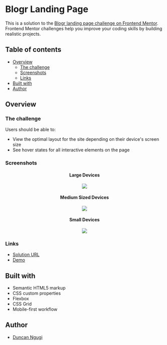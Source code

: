 # Blogr Landing Page

This is a solution to the
[Blogr landing page challenge on Frontend Mentor](https://www.frontendmentor.io/challenges/blogr-landing-page-EX2RLAApP).
Frontend Mentor challenges help you improve your coding skills by building
realistic projects.

## Table of contents

- [Overview](#overview)
  - [The challenge](#the-challenge)
  - [Screenshots](#screenshots)
  - [Links](#links)
- [Built with](#built-with)
- [Author](#author)

## Overview

### The challenge

Users should be able to:

- View the optimal layout for the site depending on their device's screen size
- See hover states for all interactive elements on the page

### Screenshots
<div align="center">

#### Large Devices
![](./assets/readme/large-devices.png)

#### Medium Sized Devices
![](./assets/readme/medium-size-devices.png)

#### Small Devices
![](./assets/readme/mobile-devices.png)

</div>

### Links

- [Solution URL](https://github.com/ngugimuchangi/front-end/tree/master/blogr-landing-page)
- [Demo](https://blogr-landing-page-five-teal.vercel.app/)

## Built with

- Semantic HTML5 markup
- CSS custom properties
- Flexbox
- CSS Grid
- Mobile-first workflow

## Author

- [Duncan Ngugi](https://github.com/ngugimuchangi)
